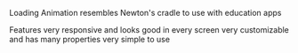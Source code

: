 Loading Animation resembles Newton's cradle to use with education apps

Features
very responsive and looks good in every screen
very customizable and has many properties
very simple to use
